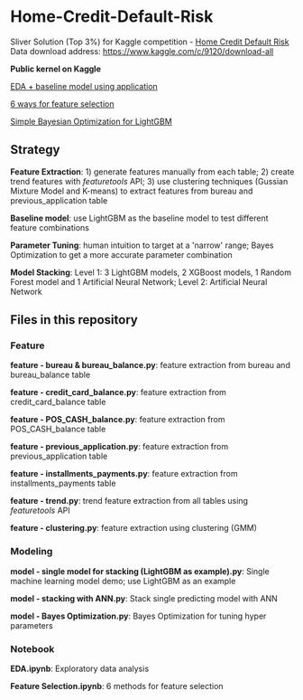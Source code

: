 # Home-Credit-Default-Risk
Sliver Solution (Top 3%) for Kaggle competition - [Home Credit Default Risk](https://www.kaggle.com/c/home-credit-default-risk)
Data download address: https://www.kaggle.com/c/9120/download-all

**Public kernel on Kaggle** 

[EDA + baseline model using application](https://www.kaggle.com/sz8416/eda-baseline-model-using-application)

[6 ways for feature selection](https://www.kaggle.com/sz8416/6-ways-for-feature-selection)

[Simple Bayesian Optimization for LightGBM](https://www.kaggle.com/sz8416/simple-bayesian-optimization-for-lightgbm)

## Strategy
**Feature Extraction**: 1) generate features manually from each table; 2) create trend features with *featuretools* API; 3) use clustering techniques (Gussian Mixture Model and K-means) to extract features from bureau and previous_application table

**Baseline model**: use LightGBM as the baseline model to test different feature combinations

**Parameter Tuning**: human intuition to target at a 'narrow' range; Bayes Optimization to get a more accurate parameter combination

**Model Stacking**: Level 1: 3 LightGBM models, 2 XGBoost models, 1 Random Forest model and 1 Artificial Neural Network; Level 2: Artificial Neural Network 

## Files in this repository
### Feature
**feature - bureau & bureau_balance.py**: feature extraction from bureau and bureau_balance table

**feature - credit_card_balance.py**: feature extraction from credit_card_balance table

**feature - POS_CASH_balance.py**: feature extraction from POS_CASH_balance table

**feature - previous_application.py**: feature extraction from previous_application table

**feature - installments_payments.py**: feature extraction from installments_payments table

**feature - trend.py**: trend feature extraction from all tables using *featuretools* API

**feature - clustering.py**: feature extraction using clustering (GMM)

### Modeling
**model - single model for stacking (LightGBM as example).py**: Single machine learning model demo; use LightGBM as an example

**model - stacking with ANN.py**: Stack single predicting model with ANN

**model - Bayes Optimization.py**: Bayes Optimization for tuning hyper parameters

### Notebook
**EDA.ipynb**: Exploratory data analysis

**Feature Selection.ipynb**: 6 methods for feature selection


